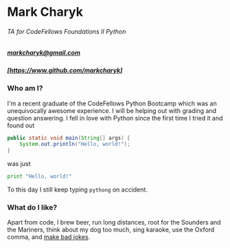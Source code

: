Mark Charyk
======
###### TA for CodeFellows Foundations II Python
##### [markcharyk@gmail.com](mailto:markcharyk@gmail.com)
##### [https://www.github.com/markcharyk]

### Who am I?
I'm a recent graduate of the CodeFellows Python Bootcamp which was an unequivocally awesome experience. I will be helping out with grading and question answering. I fell in love with Python since the first time I tried it and found out
```java
public static void main(String[] args) {
    System.out.println("Hello, world!");
}
```
was just
```python
print "Hello, world!"
```

To this day I still keep typing `pythong` on accident.

### What do I like?
Apart from code, I brew beer, run long distances, root for the Sounders and the Mariners, think about my dog too much, sing karaoke, use the Oxford comma, and [make bad jokes](https://www.twitter.com/markcharyk "My Twitter").